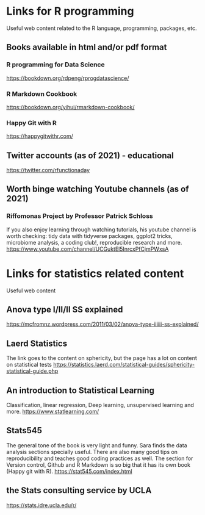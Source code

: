 # Links for R programming 

Useful web content related to the R language, programming, packages, etc. 

## Books available in html and/or pdf format
### R programming for Data Science
https://bookdown.org/rdpeng/rprogdatascience/ 

### R Markdown Cookbook
https://bookdown.org/yihui/rmarkdown-cookbook/ 

### Happy Git with R
https://happygitwithr.com/

## Twitter accounts (as of 2021) - educational
https://twitter.com/rfunctionaday 

## Worth binge watching Youtube channels (as of 2021)
### Riffomonas Project by Professor Patrick Schloss
If you also enjoy learning through watching tutorials, his youtube channel is worth checking:  tidy data with tidyverse packages, ggplot2 tricks, microbiome analysis, a coding club!, reproducible research and more.
https://www.youtube.com/channel/UCGuktEl5InrcxPfCjmPWxsA 


# Links for statistics related content 
Useful web content
## Anova type I/II/II SS explained
https://mcfromnz.wordpress.com/2011/03/02/anova-type-iiiiii-ss-explained/

## Laerd Statistics 
The link goes to the content on sphericity, but the page has a lot on content on statistical tests
https://statistics.laerd.com/statistical-guides/sphericity-statistical-guide.php 

## An introduction to Statistical Learning
Classification, linear regression, Deep learning, unsupervised learning and more.
https://www.statlearning.com/

## Stats545 
The general tone of the book is very light and funny. Sara finds the data analysis sections specially useful. There are also many good tips  on reproducibility and teaches good coding practices as well. The section for Version control, Github and R Markdown is so big that it has its own book (Happy git with R).
https://stat545.com/index.html 

## the Stats consulting service by UCLA
https://stats.idre.ucla.edu/r/
